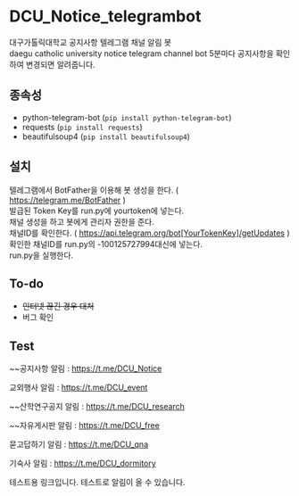 # DCU_Notice_telegrambot
 대구가톨릭대학교 공지사항 텔레그램 채널 알림 봇  
 daegu catholic university notice telegram channel bot
 5분마다 공지사항을 확인하여 변경되면 알려줍니다.

## 종속성

* python-telegram-bot (`pip install python-telegram-bot`)
* requests (`pip install requests`)
* beautifulsoup4 (`pip install beautifulsoup4`)

## 설치
 텔레그램에서 BotFather을 이용해 봇 생성을 한다. ( https://telegram.me/BotFather )  
 발급된 Token Key를 run.py에 yourtoken에 넣는다.  
 채널 생성을 하고 봇에게 관리자 권한을 준다.  
 채널ID를 확인한다. ( https://api.telegram.org/bot[YourTokenKey]/getUpdates )  
 확인한 채널ID를 run.py의 -100125727994대신에 넣는다.  
 run.py을 실행한다.  
 
 ## To-do
 * ~~인터넷 끊긴 경우 대처~~
 * 버그 확인
 
 ## Test
~~공지사항 알림 : https://t.me/DCU_Notice

교외행사 알림 : https://t.me/DCU_event

~~산학연구공지 알림 : https://t.me/DCU_research

~~자유게시판 알림 : https://t.me/DCU_free

묻고답하기 알림 : https://t.me/DCU_qna

기숙사 알림 : https://t.me/DCU_dormitory

테스트용 링크입니다. 테스트로 알림이 올 수 있습니다.

